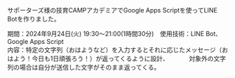 サポーターズ様の技育CAMPアカデミアでGoogle Apps Scriptを使ってLINE Botを作りました。<br>

期間：2024年9月24日(火) 19:30～21:00(1時間30分)　使用技術：LINE Bot、Google Apps Script<br>
内容：特定の文字列（おはようなど）を入力するとそれに応じたメッセージ（おはよう！今日も1日頑張ろう！）が返ってくるように設計、
　　　対象外の文字列の場合は自分が送信した文字がそのまま返ってくる。
